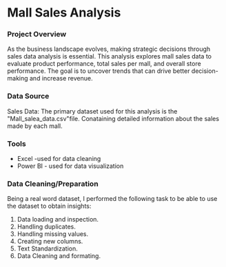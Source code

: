 # Mall Sales Analysis

### Project Overview

As the business landscape evolves, making strategic decisions through sales data analysis is essential. This analysis explores mall sales data to evaluate product performance, total sales per mall, and overall store performance. The goal is to uncover trends that can drive better decision-making and increase revenue.

### Data Source

Sales Data: The primary dataset used for this analysis is the "Mall_salea_data.csv"file. Conataining detailed information about the sales made by each mall.

### Tools

- Excel -used for data cleaning
- Power BI - used for data visualization
  
### Data Cleaning/Preparation

Being a real word dataset, I performed the following task to be able to use the dataset to obtain insights:
1. Data loading and inspection.
2. Handling duplicates.
3. Handling missing values.
4. Creating new columns.
5. Text Standardization.
6. Data Cleaning and formating.

